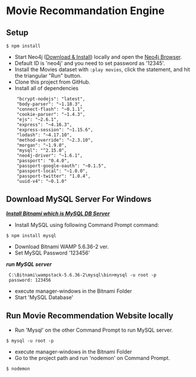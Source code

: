 # Movie Recommandation Engine

## Setup

```
$ npm install
```
* Start Neo4j ([Download & Install](http://neo4j.com/download)) locally and open the [Neo4j Browser](http://localhost:7474).
* Default ID is 'neo4j' and you need to set password as '12345'.
* Install the Movies dataset with `:play movies`, click the statement, and hit the triangular "Run" button.
* Clone this project from GitHub.
* Install all of dependencies
```
    "bcrypt-nodejs": "latest",
    "body-parser": "~1.18.3",
    "connect-flash": "~0.1.1",
    "cookie-parser": "~1.4.3",
    "ejs": "~2.6.1",
    "express": "~4.16.3",
    "express-session": "~1.15.6",
    "lodash": "~4.17.10",
    "method-override": "~2.3.10",
    "morgan": "~1.9.0",
    "mysql": "^2.15.0",
    "neo4j-driver": "~1.6.1",
    "passport": "0.4.0",
    "passport-google-oauth": "~0.1.5",
    "passport-local": "~1.0.0",
    "passport-twitter": "1.0.4",
    "uuid-v4": "~0.1.0"
```

## Download MySQL Server For Windows 

[***Install Bitnami which is MySQL DB Server***](https://bitnami.com/stack/wamp)


* Install MySQL using following Command Prompt command:
```
$ npm install mysql

```
* Download Bitnami WAMP 5.6.36-2 ver. 
* Set MySQL Password '123456'

***run MySQL server***
```
 C:\Bitnami\wampstack-5.6.36-2\mysql\bin>mysql -u root -p
 password: 123456
```
* execute manager-windows in the Bitnami Folder
* Start 'MySQL Database'


## Run Movie Recommendation Website locally

* Run 'Mysql' on the other Command Prompt to run MySQL server.

```
$ mysql -u root -p
```
* execute manager-windows in the Bitnami Folder
* Go to the project path and run 'nodemon' on Command Prompt.

```
$ nodemon
```
